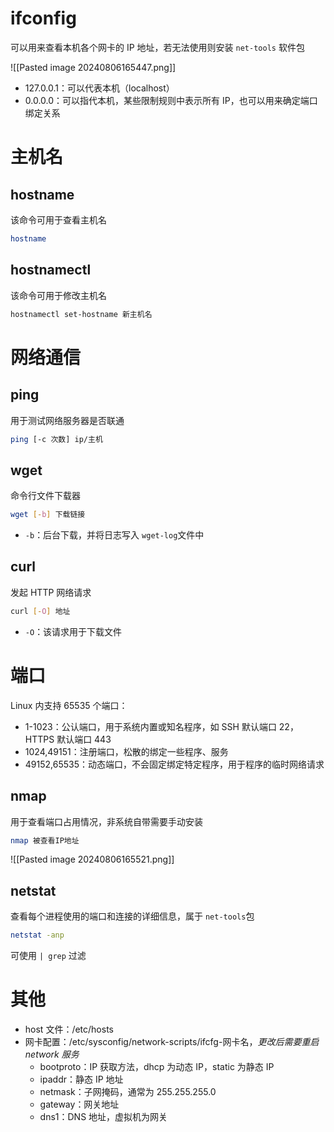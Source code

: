 # ifconfig

可以用来查看本机各个网卡的 IP 地址，若无法使用则安装 `net-tools`​ 软件包

​![[Pasted image 20240806165447.png]]​

* 127.0.0.1：可以代表本机（localhost）
* 0.0.0.0：可以指代本机，某些限制规则中表示所有 IP，也可以用来确定端口绑定关系
# 主机名
## hostname

该命令可用于查看主机名

```bash
hostname
```
## hostnamectl

该命令可用于修改主机名

```bash
hostnamectl set-hostname 新主机名
```
# 网络通信
## ping

用于测试网络服务器是否联通

```bash
ping [-c 次数] ip/主机
```
## wget

命令行文件下载器

```bash
wget [-b] 下载链接
```

* ​`-b`​：后台下载，并将日志写入 `wget-log`​ 文件中
## curl

发起 HTTP 网络请求

```bash
curl [-O] 地址
```

* ​`-O`​：该请求用于下载文件
# 端口

Linux 内支持 65535 个端口：
* 1-1023：公认端口，用于系统内置或知名程序，如 SSH 默认端口 22，HTTPS 默认端口 443
* 1024,49151：注册端口，松散的绑定一些程序、服务
* 49152,65535：动态端口，不会固定绑定特定程序，用于程序的临时网络请求
## nmap

用于查看端口占用情况，非系统自带需要手动安装

```bash
nmap 被查看IP地址
```

​![[Pasted image 20240806165521.png]]​
## netstat

查看每个进程使用的端口和连接的详细信息，属于 `net-tools`​ 包

```bash
netstat -anp
```

可使用 `| grep`​ 过滤
# 其他

* host 文件：/etc/hosts
* 网卡配置：/etc/sysconfig/network-scripts/ifcfg-网卡名，*更改后需要重启 network 服务*
    * bootproto：IP 获取方法，dhcp 为动态 IP，static 为静态 IP
    * ipaddr：静态 IP 地址
    * netmask：子网掩码，通常为 255.255.255.0
    * gateway：网关地址
    * dns1：DNS 地址，虚拟机为网关
